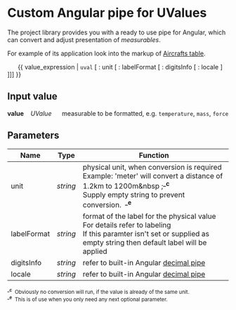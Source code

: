 # Custom Angular pipe for UValues

The project library provides you with a ready to use pipe for Angular, which can convert and adjust presentation of *measurables*.

For example of its application look into the markup of 
[Aircrafts table](./src/app/components/units/avia/aircrafts/aircrafts-descr-table/aircrafts-descr-table.component.html).

&nbsp;&nbsp;&nbsp;&nbsp;&nbsp;&nbsp;{{ value_expression | `uval` [ : unit [ : labelFormat [ : digitsInfo [ : locale ] ]]] }}

## Input value
 **value**&nbsp;&nbsp;&nbsp;&nbsp;*UValue*&nbsp;&nbsp;&nbsp;&nbsp;&nbsp;&nbsp;measurable to be formatted, e.g. `temperature`, `mass`, `force`

## Parameters


| Name        |    Type     | Function                                                                |
| ------------------- |----|-------------------------------------------------------------------------|
| unit | *string* | physical unit, when conversion is required<br/>Example: 'meter' will convert a distance of 1.2km to 1200m&nbsp&nbsp;;<sup>**_c**</sup><br/>Supply empty string to prevent conversion.&nbsp;&nbsp;<sup>**_e**</sup> |
| labelFormat      | *string* | format of the label for the physical value<br>For details refer to labeling<br/>If this paramter isn't set or supplied as empty string then default label will be applied |
| digitsInfo      | *string* | refer to built-in Angular [decimal pipe](https://angular.io/api/common/DecimalPipe)|
| locale       | *string* | refer to built-in Angular [decimal pipe](https://angular.io/api/common/DecimalPipe)|


<sub><sup>**_c**</sup>&nbsp;&nbsp;Obviously no conversion will run, if the value is already of the same unit.</sub>\
<sub><sup>**_e**</sup>&nbsp;&nbsp;This is of use when you only need any next optional parameter.</sub>
